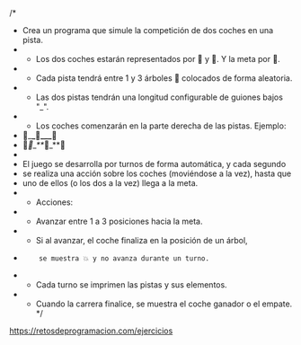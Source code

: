 /\*

-   Crea un programa que simule la competición de dos coches en una pista.
-   -   Los dos coches estarán representados por 🚙 y 🚗. Y la meta por 🏁.
-   -   Cada pista tendrá entre 1 y 3 árboles 🌲 colocados de forma aleatoria.
-   -   Las dos pistas tendrán una longitud configurable de guiones bajos "\_".
-   -   Los coches comenzarán en la parte derecha de las pistas. Ejemplo:
-   🏁\_**\_🌲\_\_\_**🚙
-   🏁*🌲\_\*\**🌲\_\*\*🚗
-
-   El juego se desarrolla por turnos de forma automática, y cada segundo
-   se realiza una acción sobre los coches (moviéndose a la vez), hasta que
-   uno de ellos (o los dos a la vez) llega a la meta.
-   -   Acciones:
-   -   Avanzar entre 1 a 3 posiciones hacia la meta.
-   -   Si al avanzar, el coche finaliza en la posición de un árbol,
-         se muestra 💥 y no avanza durante un turno.
-   -   Cada turno se imprimen las pistas y sus elementos.
-   -   Cuando la carrera finalice, se muestra el coche ganador o el empate.
        \*/

https://retosdeprogramacion.com/ejercicios
